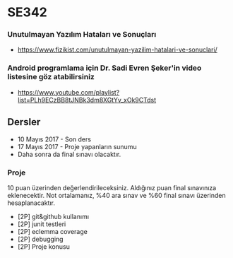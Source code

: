 # SE342

### Unutulmayan Yazılım Hataları ve Sonuçları
  * https://www.fizikist.com/unutulmayan-yazilim-hatalari-ve-sonuclari/


### Android programlama için Dr. Sadi Evren Şeker'in video listesine göz atabilirsiniz
 * https://www.youtube.com/playlist?list=PLh9ECzBB8tJNBk3dm8XGtYv_xOk9CTdst
 
 
## Dersler
 * 10 Mayıs 2017 - Son ders
 * 17 Mayıs 2017 - Proje yapanların sunumu
 * Daha sonra da final sınavı olacaktır.
 
### Proje
10 puan üzerinden değerlendirileceksiniz. Aldığınız puan final sınavınıza eklenecektir. Not ortalamanız, %40 ara sınav ve %60 final sınavı üzerinden hesaplanacaktır.

 - [2P] git&github kullanımı
 - [2P] junit testleri
 - [2P] eclemma coverage
 - [2P] debugging
 - [2P] Proje konusu
 
